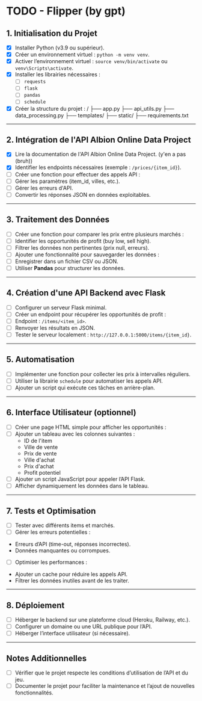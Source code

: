# TODO - Flipper (by gpt)

## 1. Initialisation du Projet
- [X] Installer Python (v3.9 ou supérieur).
- [X] Créer un environnement virtuel : `python -m venv venv`.
- [X] Activer l’environnement virtuel : `source venv/bin/activate` ou `venv\Scripts\activate`.
- [X] Installer les librairies nécessaires :
  - [ ] `requests`
  - [ ] `flask`
  - [ ] `pandas`
  - [ ] `schedule`
- [X] Créer la structure du projet :
/ ├── app.py ├── api_utils.py ├── data_processing.py ├── templates/ ├── static/ ├── requirements.txt

---

## 2. Intégration de l'API Albion Online Data Project
- [X] Lire la documentation de l'API Albion Online Data Project. (y'en a pas (bruh))
- [X] Identifier les endpoints nécessaires (exemple : `/prices/{item_id}`).
- [ ] Créer une fonction pour effectuer des appels API :
- [ ] Gérer les paramètres (item_id, villes, etc.).
- [ ] Gérer les erreurs d'API.
- [ ] Convertir les réponses JSON en données exploitables.

---

## 3. Traitement des Données
- [ ] Créer une fonction pour comparer les prix entre plusieurs marchés :
- [ ] Identifier les opportunités de profit (buy low, sell high).
- [ ] Filtrer les données non pertinentes (prix null, erreurs).
- [ ] Ajouter une fonctionnalité pour sauvegarder les données :
- [ ] Enregistrer dans un fichier CSV ou JSON.
- [ ] Utiliser **Pandas** pour structurer les données.

---

## 4. Création d'une API Backend avec Flask
- [ ] Configurer un serveur Flask minimal.
- [ ] Créer un endpoint pour récupérer les opportunités de profit :
- [ ] Endpoint : `/items/<item_id>`.
- [ ] Renvoyer les résultats en JSON.
- [ ] Tester le serveur localement : `http://127.0.0.1:5000/items/{item_id}`.

---

## 5. Automatisation
- [ ] Implémenter une fonction pour collecter les prix à intervalles réguliers.
- [ ] Utiliser la librairie `schedule` pour automatiser les appels API.
- [ ] Ajouter un script qui exécute ces tâches en arrière-plan.

---

## 6. Interface Utilisateur (optionnel)
- [ ] Créer une page HTML simple pour afficher les opportunités :
- [ ] Ajouter un tableau avec les colonnes suivantes :
  - ID de l'item
  - Ville de vente
  - Prix de vente
  - Ville d'achat
  - Prix d'achat
  - Profit potentiel
- [ ] Ajouter un script JavaScript pour appeler l’API Flask.
- [ ] Afficher dynamiquement les données dans le tableau.

---

## 7. Tests et Optimisation
- [ ] Tester avec différents items et marchés.
- [ ] Gérer les erreurs potentielles :
- Erreurs d’API (time-out, réponses incorrectes).
- Données manquantes ou corrompues.
- [ ] Optimiser les performances :
- Ajouter un cache pour réduire les appels API.
- Filtrer les données inutiles avant de les traiter.

---

## 8. Déploiement
- [ ] Héberger le backend sur une plateforme cloud (Heroku, Railway, etc.).
- [ ] Configurer un domaine ou une URL publique pour l’API.
- [ ] Héberger l’interface utilisateur (si nécessaire).

---

## Notes Additionnelles
- [ ] Vérifier que le projet respecte les conditions d’utilisation de l’API et du jeu.
- [ ] Documenter le projet pour faciliter la maintenance et l’ajout de nouvelles fonctionnalités.
